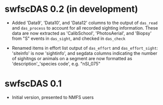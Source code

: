 # swfscDAS 0.2 (in development)

* Added 'Data9', 'Data10', and 'Data12' columns to the output of `das_read` and `das_process` to account for all recorded sighting information. These data are now extracted as 'CalibSchool', 'PhotosAerial', and 'Biopsy' from "S" events in `das_sight`, and checked in `das_check`

* Renamed items in effort list output of `das_effort` and `das_effort_sight`: 'siteinfo' is now 'sightinfo', and segdata columns indicating the number of sighitngs or animals on a segment are now formatted as 'description'_'species code', e.g. "nSI_075"


# swfscDAS 0.1

* Initial version, presented to NMFS users
